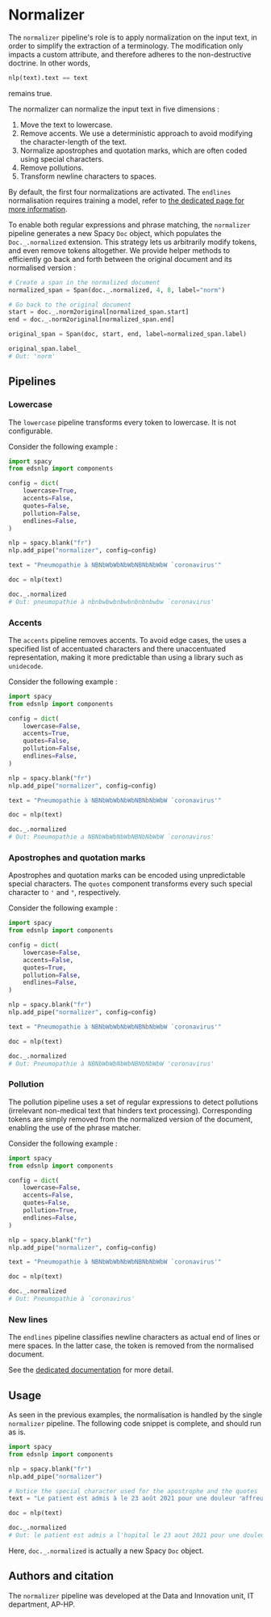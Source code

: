 # Normalizer

The `normalizer` pipeline's role is to apply normalization on the input text, in order to simplify the extraction of a terminology. The modification only impacts a custom attribute, and therefore adheres to the non-destructive doctrine. In other words,

```python
nlp(text).text == text
```

remains true.

The normalizer can normalize the input text in five dimensions :

1. Move the text to lowercase.
2. Remove accents. We use a deterministic approach to avoid modifying the character-length of the text.
3. Normalize apostrophes and quotation marks, which are often coded using special characters.
4. Remove pollutions.
5. Transform newline characters to spaces.

By default, the first four normalizations are activated. The `endlines` normalisation requires training a model, refer to [the dedicated page for more information](endlines.md).

To enable both regular expressions and phrase matching, the `normalizer` pipeline generates a new Spacy `Doc` object, which populates the `Doc._.normalized` extension. This strategy lets us arbitrarily modify tokens, and even remove tokens altogether. We provide helper methods to efficiently go back and forth between the original document and its normalised version :

```python
# Create a span in the normalized document
normalized_span = Span(doc._.normalized, 4, 8, label="norm")

# Go back to the original document
start = doc._.norm2original[normalized_span.start]
end = doc._.norm2original[normalized_span.end]

original_span = Span(doc, start, end, label=normalized_span.label)

original_span.label_
# Out: 'norm'
```

## Pipelines

### Lowercase

The `lowercase` pipeline transforms every token to lowercase. It is not configurable.

Consider the following example :

```python
import spacy
from edsnlp import components

config = dict(
    lowercase=True,
    accents=False,
    quotes=False,
    pollution=False,
    endlines=False,
)

nlp = spacy.blank("fr")
nlp.add_pipe("normalizer", config=config)

text = "Pneumopathie à NBNbWbWbNbWbNBNbNbWbW `coronavirus'"

doc = nlp(text)

doc._.normalized
# Out: pneumopathie à nbnbwbwbnbwbnbnbnbwbw `coronavirus'
```

### Accents

The `accents` pipeline removes accents. To avoid edge cases, the uses a specified list of accentuated characters and there unaccentuated representation, making it more predictable than using a library such as `unidecode`.

Consider the following example :

```python
import spacy
from edsnlp import components

config = dict(
    lowercase=False,
    accents=True,
    quotes=False,
    pollution=False,
    endlines=False,
)

nlp = spacy.blank("fr")
nlp.add_pipe("normalizer", config=config)

text = "Pneumopathie à NBNbWbWbNbWbNBNbNbWbW `coronavirus'"

doc = nlp(text)

doc._.normalized
# Out: Pneumopathie a NBNbWbWbNbWbNBNbNbWbW `coronavirus'
```

### Apostrophes and quotation marks

Apostrophes and quotation marks can be encoded using unpredictable special characters. The `quotes` component transforms every such special character to `'` and `"`, respectively.

Consider the following example :

```python
import spacy
from edsnlp import components

config = dict(
    lowercase=False,
    accents=False,
    quotes=True,
    pollution=False,
    endlines=False,
)

nlp = spacy.blank("fr")
nlp.add_pipe("normalizer", config=config)

text = "Pneumopathie à NBNbWbWbNbWbNBNbNbWbW `coronavirus'"

doc = nlp(text)

doc._.normalized
# Out: Pneumopathie à NBNbWbWbNbWbNBNbNbWbW 'coronavirus'
```

### Pollution

The pollution pipeline uses a set of regular expressions to detect pollutions (irrelevant non-medical text that hinders text processing). Corresponding tokens are simply removed from the normalized version of the document, enabling the use of the phrase matcher.

Consider the following example :

```python
import spacy
from edsnlp import components

config = dict(
    lowercase=False,
    accents=False,
    quotes=False,
    pollution=True,
    endlines=False,
)

nlp = spacy.blank("fr")
nlp.add_pipe("normalizer", config=config)

text = "Pneumopathie à NBNbWbWbNbWbNBNbNbWbW `coronavirus'"

doc = nlp(text)

doc._.normalized
# Out: Pneumopathie à `coronavirus'
```

### New lines

The `endlines` pipeline classifies newline characters as actual end of lines or mere spaces. In the latter case, the token is removed from the normalised document.

See the [dedicated documentation](endlines.md) for more detail.

## Usage

As seen in the previous examples, the normalisation is handled by the single `normalizer` pipeline. The following code snippet is complete, and should run as is.

```python
import spacy
from edsnlp import components

nlp = spacy.blank("fr")
nlp.add_pipe("normalizer")

# Notice the special character used for the apostrophe and the quotes
text = "Le patient est admis à le 23 août 2021 pour une douleur ʺaffreuse” à l`estomac."

doc = nlp(text)

doc._.normalized
# Out: le patient est admis a l'hopital le 23 aout 2021 pour une douleur "affreuse" a l'estomac
```

Here, `doc._.normalized` is actually a new Spacy `Doc` object.

## Authors and citation

The `normalizer` pipeline was developed at the Data and Innovation unit, IT department, AP-HP.
